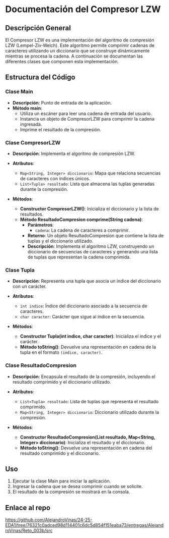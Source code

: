 # Documentación del Compresor LZW

## Descripción General

El Compresor LZW es una implementación del algoritmo de compresión LZW (Lempel-Ziv-Welch). Este algoritmo permite comprimir cadenas de caracteres utilizando un diccionario que se construye dinámicamente mientras se procesa la cadena. A continuación se documentan las diferentes clases que componen esta implementación.


## Estructura del Código

### Clase Main

- **Descripción**: Punto de entrada de la aplicación.
- **Método main**:
  - Utiliza un escáner para leer una cadena de entrada del usuario.
  - Instancia un objeto de CompresorLZW para comprimir la cadena ingresada.
  - Imprime el resultado de la compresión.

### Clase CompresorLZW

- **Descripción**: Implementa el algoritmo de compresión LZW.
- **Atributos**:
  - `Map<String, Integer> diccionario`: Mapa que relaciona secuencias de caracteres con índices únicos.
  - `List<Tupla> resultado`: Lista que almacena las tuplas generadas durante la compresión.

- **Métodos**:
  - **Constructor CompresorLZW()**: Inicializa el diccionario y la lista de resultados.
  - **Método ResultadoCompresion comprime(String cadena)**:
    - **Parámetros**: 
      - `cadena`: La cadena de caracteres a comprimir.
    - **Retorno**: Un objeto ResultadoCompresion que contiene la lista de tuplas y el diccionario utilizado.
    - **Descripción**: Implementa el algoritmo LZW, construyendo un diccionario de secuencias de caracteres y generando una lista de tuplas que representan la cadena comprimida.

### Clase Tupla

- **Descripción**: Representa una tupla que asocia un índice del diccionario con un carácter.
- **Atributos**:
  - `int indice`: Índice del diccionario asociado a la secuencia de caracteres.
  - `char caracter`: Carácter que sigue al índice en la secuencia.

- **Métodos**:
  - **Constructor Tupla(int indice, char caracter)**: Inicializa el índice y el carácter.
  - **Método toString()**: Devuelve una representación en cadena de la tupla en el formato `(indice, caracter)`.

### Clase ResultadoCompresion

- **Descripción**: Encapsula el resultado de la compresión, incluyendo el resultado comprimido y el diccionario utilizado.
- **Atributos**:
  - `List<Tupla> resultado`: Lista de tuplas que representa el resultado comprimido.
  - `Map<String, Integer> diccionario`: Diccionario utilizado durante la compresión.

- **Métodos**:
  - **Constructor ResultadoCompresion(List<Tupla> resultado, Map<String, Integer> diccionario)**: Inicializa el resultado y el diccionario.
  - **Método toString()**: Devuelve una representación en cadena del resultado comprimido y el diccionario.

## Uso

1. Ejecutar la clase Main para iniciar la aplicación.
2. Ingresar la cadena que se desea comprimir cuando se solicite.
3. El resultado de la compresión se mostrará en la consola.

## Enlace al repo
https://github.com/AlejandroVinas/24-25-EDA1/tree/76321c0adced98d114401c6dc5d854f151eaba73/entregas/AlejandroVinas/Reto_003b/src

